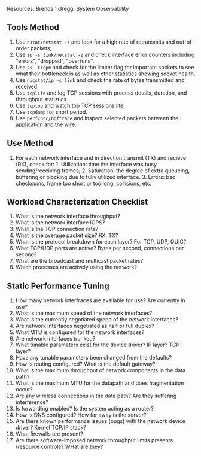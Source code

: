 Resources: Brendan Gregg: System Observability

## Tools Method

  1. Use `nstat/netstat -s` and look for a high rate of retransmits and out-of-order packets;
  2. Use `ip -s link/netstat -i` and check interface error counters including "errors", "dropped",
     "overruns".
  3. Use `ss -tiepm` and check for the limiter flag for important sockets to see what their
     bottleneck is as well as other statistics showing socket health.
  4. Use `nicstat/ip -s link` and check the rate of bytes transmitted and received.
  5. Use `tcplife` and log TCP sessions with process details, duration, and throughput statistics.
  6. Use `tcptop` and watch top TCP sessions life.
  7. Use `tcpdump` for short period.
  8. Use `perf/bcc/bpftrace` and inspect selected packets between the application and the wire.


## Use Method

  1. For each network interface and in direction transmit (TX) and recieve (RX), check for:
    1. Utilization: time the interface was busy sending/receiving frames;
    2. Saturation: the degree of extra queueing, buffering or blocking due to fully utilized
       interface.
    3. Errors: bad checksums, frame too short or too long, collisions, etc.


## Workload Characterization Checklist

  1. What is the network interface throughput?
  2. What is the network interface IOPS?
  3. What is the TCP connection rate?
  4. What is the average packet size? RX, TX?
  5. What is the protocol breakdown for each layer? For TCP, UDP, QUIC?
  6. What TCP/UDP ports are active? Bytes per second, connections per second?
  7. What are the broadcast and multicast packet rates?
  8. Which processes are actively using the network?

## Static Performance Tuning

  1. How many network interfraces are available for use? Are currently in use?
  2. What is the maximum speed of the network interfaces?
  3. What is the currently negotiated speed of the network interfaces?
  4. Are network interfaces negotiated as half or full duplex?
  5. What MTU is configured for the network interfaces?
  6. Are network interfaces trunked?
  7. What tunable parameters exist for the device driver? IP layer? TCP layer?
  8. Have any tunable parameters been changed from the defaults?
  9. How is routing configured? What is the default gateway?
  10. What is the maximum throughput of network components in the data path?
  11. What is the maximum MTU for the datapath and does fragmentation occur?
  12. Are any wireless connections in the data path? Are they suffering interference?
  13. Is forwarding enabled? Is the system acting as a router?
  14. How is DNS configured? How far away is the server?
  15. Are there known performance issues (bugs) with the network device driver? Kernel TCP/IP
      stack?
  16. What firewalls are present?
  17. Are there software-imposed network throughput limits presents (resource controls? WHat are
      they?
